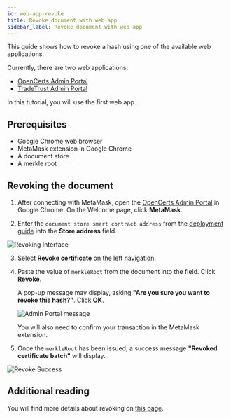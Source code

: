 ```yaml
---
id: web-app-revoke
title: Revoke document with web app
sidebar_label: Revoke document with web app
---
```


This guide shows how to revoke a hash using one of the available web applications. 

Currently, there are two web applications:

- [OpenCerts Admin Portal](https://admin.opencerts.io/)
- [TradeTrust Admin Portal](https://admin.tradetrust.io/)

In this tutorial, you will use the first web app.

## Prerequisites

- Google Chrome web browser
- MetaMask extension in Google Chrome
- A document store
- A merkle root

## Revoking the document

1. After connecting with MetaMask, open the [OpenCerts Admin Portal](https://admin.opencerts.io/) in Google Chrome. On the Welcome page, click **MetaMask**.

2. Enter the `document store smart contract address` from the [deployment guide](/docs/guides-section/web-app-deploy) into the **Store address** field. 

![Revoking Interface](/docs/integrator-section/webapp-tutorial/revoking-webapp/revoking.png)

3. Select **Revoke certificate** on the left navigation.

4. Paste the value of `merkleRoot` from the document into the field. Click **Revoke**. 

    A pop-up message may display, asking **"Are you sure you want to revoke this hash?"**. Click **OK**. 

    ![Admin Portal message](/docs/integrator-section/webapp-tutorial/revoking-webapp/admin-portal-message.png)

    You will also need to confirm your transaction in the MetaMask extension.

5. Once the `merkleRoot` has been issued, a success message **"Revoked certificate batch"** will display.

![Revoke Success](/docs/integrator-section/webapp-tutorial/revoking-webapp/success.png)

## Additional reading
You will find more details about revoking on [this page](/docs/ethereum-section/revoke-document-eth/revoke-eth).
